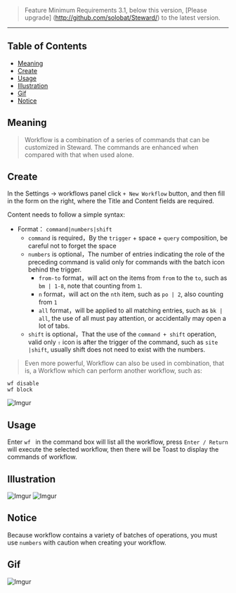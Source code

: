 > Feature Minimum Requirements 3.1, below this version, [Please upgrade] (http://github.com/solobat/Steward/) to the latest version.

***

Table of Contents
---

- [Meaning](#meaning)
- [Create](#create)
- [Usage](#usage)
- [Illustration](#illustration)
- [Gif](#gif)
- [Notice](#notice)

Meaning
---
> Workflow is a combination of a series of commands that can be customized in Steward. The commands are enhanced when compared with that when used alone.

Create
---
In the Settings -> workflows panel click `+ New Workflow` button, and then fill in the form on the right, where the Title and Content fields are required.

Content needs to follow a simple syntax:
* Format： `command|numbers|shift`
    * `command` is required，By the `trigger` + space + `query` composition, be careful not to forget the space
    * `numbers` is optional，The number of entries indicating the role of the preceding command is valid only for commands with the batch icon behind the trigger.
        * `from-to` format，will act on the items from `from` to the `to`, such as `bm | 1-8`, note that counting from `1`.
        * `n` format，will act on the `nth` item, such as `po | 2`, also counting from `1`
        * `all` format，will be applied to all matching entries, such as `bk | all`, the use of all must pay attention, or accidentally may open a lot of tabs.
    * `shift` is optional，That the use of the `command + shift` operation,  valid only `⇧` icon is after the trigger of the command, such as `site |shift`, usually shift does not need to exist with the numbers.

> Even more powerful, Workflow can also be used in combination, that is, a Workflow which can perform another workflow, such as:

```
wf disable
wf block
```


![Imgur](https://i.imgur.com/JefFHhT.png)

Usage
---
Enter `wf ` in the command box will list all the workflow, press `Enter / Return` will execute the selected workflow, then there will be Toast to display the commands of workflow.

Illustration
---
![Imgur](https://i.imgur.com/CUmvsmO.png)
![Imgur](https://i.imgur.com/A53H2Ob.png)

Notice
---
Because workflow contains a variety of batches of operations, you must use `numbers` with caution when creating your workflow.

## Gif
![Imgur](http://owsjc7iz3.bkt.clouddn.com/2017-12-08%2022.33.18.gif)
